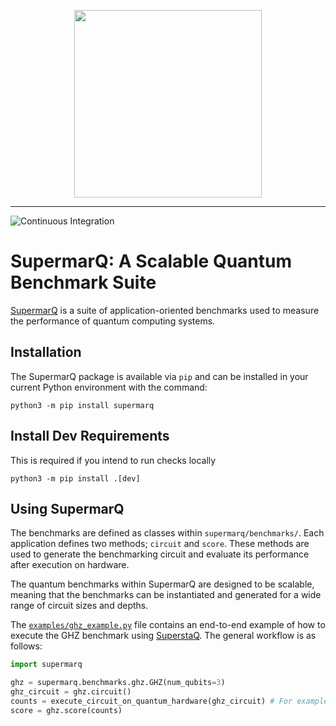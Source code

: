 <p align="center">
  <img width="300" src="https://raw.githubusercontent.com/SupertechLabs/SupermarQ/main/static/SupermarQ_Logo.png">
</p>

---
![Continuous Integration](https://github.com/SupertechLabs/SupermarQ/actions/workflows/ci.yml/badge.svg)


# SupermarQ: A Scalable Quantum Benchmark Suite

[SupermarQ](https://arxiv.org/abs/2202.11045) is a suite of application-oriented benchmarks used to measure the performance of quantum computing systems.

## Installation

The SupermarQ package is available via `pip` and can be installed in your current Python environment with the command:

```
python3 -m pip install supermarq
```

## Install Dev Requirements 

This is required if you intend to run checks locally

```
python3 -m pip install .[dev]
```


## Using SupermarQ

The benchmarks are defined as classes within `supermarq/benchmarks/`. Each application
defines two methods; `circuit` and `score`. These methods are used to generate the benchmarking circuit and evaluate its performance
after execution on hardware.

The quantum benchmarks within SupermarQ are designed to be scalable, meaning that the benchmarks can be
instantiated and generated for a wide range of circuit sizes and depths.

The [`examples/ghz_example.py`](examples/ghz_example.py) file contains an end-to-end example of how to execute the GHZ benchmark
using [SuperstaQ](https://superstaq.super.tech/). The general workflow is as follows:

```python
import supermarq

ghz = supermarq.benchmarks.ghz.GHZ(num_qubits=3)
ghz_circuit = ghz.circuit()
counts = execute_circuit_on_quantum_hardware(ghz_circuit) # For example, via AWS Braket, IBM Qiskit, or SuperstaQ
score = ghz.score(counts)
```
